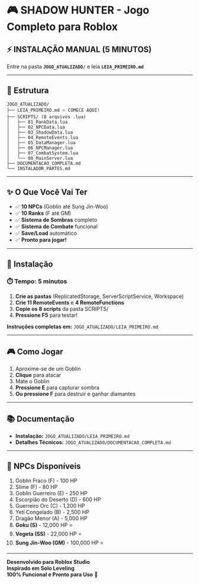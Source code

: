 # 🎮 SHADOW HUNTER - Jogo Completo para Roblox

## ⚡ INSTALAÇÃO MANUAL (5 MINUTOS)

Entre na pasta **`JOGO_ATUALIZADO/`** e leia **`LEIA_PRIMEIRO.md`**

---

## 📁 Estrutura

```
JOGO_ATUALIZADO/
├── LEIA_PRIMEIRO.md ⭐ COMECE AQUI!
├── SCRIPTS/ (8 arquivos .lua)
│   ├── 01_RankData.lua
│   ├── 02_NPCData.lua
│   ├── 03_ShadowData.lua
│   ├── 04_RemoteEvents.lua
│   ├── 05_DataManager.lua
│   ├── 06_NPCManager.lua
│   ├── 07_CombatSystem.lua
│   └── 08_MainServer.lua
├── DOCUMENTACAO_COMPLETA.md
└── INSTALADOR_PARTES.md
```

---

## ✨ O Que Você Vai Ter

- ✅ **10 NPCs** (Goblin até Sung Jin-Woo)
- ✅ **10 Ranks** (F até GM)
- ✅ **Sistema de Sombras** completo
- ✅ **Sistema de Combate** funcional
- ✅ **Save/Load** automático
- ✅ **Pronto para jogar!**

---

## 🚀 Instalação

### ⏱️ Tempo: 5 minutos

1. **Crie as pastas** (ReplicatedStorage, ServerScriptService, Workspace)
2. **Crie 11 RemoteEvents** e **4 RemoteFunctions**
3. **Copie os 8 scripts** da pasta SCRIPTS/
4. **Pressione F5** para testar!

**Instruções completas em:** `JOGO_ATUALIZADO/LEIA_PRIMEIRO.md`

---

## 🎮 Como Jogar

1. Aproxime-se de um Goblin
2. **Clique** para atacar
3. Mate o Goblin
4. **Pressione E** para capturar sombra
5. **Ou pressione F** para destruir e ganhar diamantes

---

## 📚 Documentação

- **Instalação:** `JOGO_ATUALIZADO/LEIA_PRIMEIRO.md`
- **Detalhes Técnicos:** `JOGO_ATUALIZADO/DOCUMENTACAO_COMPLETA.md`

---

## 🎯 NPCs Disponíveis

1. Goblin Fraco (F) - 100 HP
2. Slime (F) - 80 HP
3. Goblin Guerreiro (E) - 250 HP
4. Escorpião do Deserto (D) - 600 HP
5. Guerreiro Orc (C) - 1,200 HP
6. Yeti Congelado (B) - 2,500 HP
7. Dragão Menor (A) - 5,000 HP
8. **Goku (S)** - 12,000 HP ⭐
9. **Vegeta (SS)** - 22,000 HP ⭐
10. **Sung Jin-Woo (GM)** - 100,000 HP ⭐

---

**Desenvolvido para Roblox Studio**  
**Inspirado em Solo Leveling**  
**100% Funcional e Pronto para Uso** 🎉
